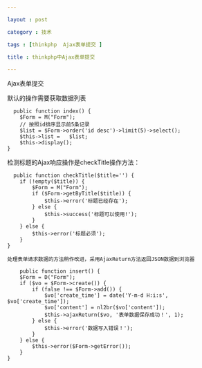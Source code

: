 ```yaml
---

layout : post

category : 技术

tags : [thinkphp  Ajax表单提交 ]

title : thinkphp中Ajax表单提交

---
```


Ajax表单提交

  默认的操作需要获取数据列表
  
      public function index() {
        $Form = M("Form");
        // 按照id排序显示前5条记录
        $list = $Form->order('id desc')->limit(5)->select();
        $this->list =   $list;
        $this->display();
    }
	
   检测标题的Ajax响应操作是checkTitle操作方法：
   
      public function checkTitle($title='') {
        if (!empty($title)) {
            $Form = M("Form");
            if ($Form->getByTitle($title)) {
                $this->error('标题已经存在');
            } else {
                $this->success('标题可以使用!');
            }
        } else {
            $this->error('标题必须');
        }
    }
	
	处理表单请求数据的方法稍作改进，采用AjaxReturn方法返回JSON数据到浏览器
	
	    public function insert() {
        $Form = D("Form");
        if ($vo = $Form->create()) {
            if (false !== $Form->add()) {
                $vo['create_time'] = date('Y-m-d H:i:s', $vo['create_time']);
                $vo['content'] = nl2br($vo['content']);
                $this->ajaxReturn($vo, '表单数据保存成功！', 1);
            } else {
                $this->error('数据写入错误！');
            }
        } else {
            $this->error($Form->getError());
        }
    }
	
